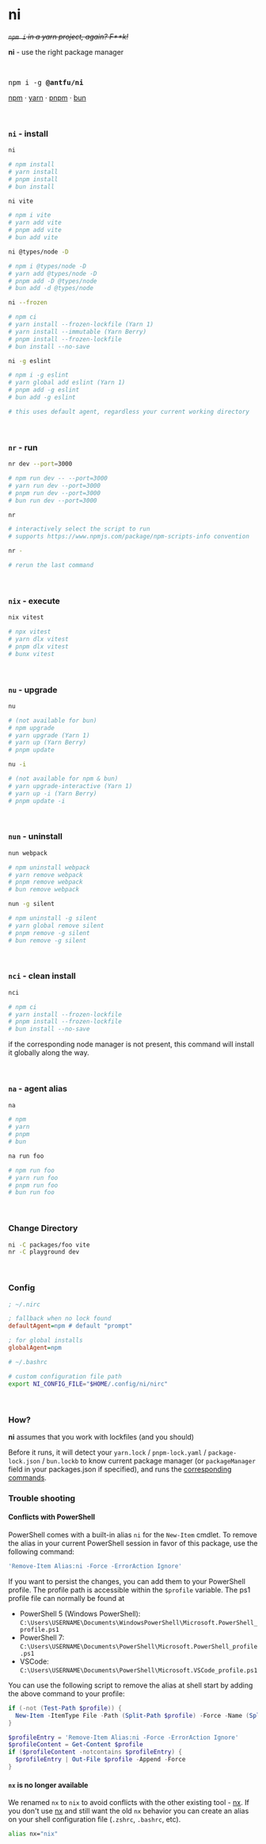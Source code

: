 # ni

~~*`npm i` in a yarn project, again? F\*\*k!*~~

**ni** - use the right package manager

<br>

<pre>
npm i -g <b>@antfu/ni</b>
</pre>

<a href='https://docs.npmjs.com/cli/v6/commands/npm'>npm</a> · <a href='https://yarnpkg.com'>yarn</a> · <a href='https://pnpm.js.org/en/'>pnpm</a> · <a href='https://bun.sh/'>bun</a>


<br>


### `ni` - install

```bash
ni

# npm install
# yarn install
# pnpm install
# bun install
```

```bash
ni vite

# npm i vite
# yarn add vite
# pnpm add vite
# bun add vite
```

```bash
ni @types/node -D

# npm i @types/node -D
# yarn add @types/node -D
# pnpm add -D @types/node
# bun add -d @types/node
```

```bash
ni --frozen

# npm ci
# yarn install --frozen-lockfile (Yarn 1)
# yarn install --immutable (Yarn Berry)
# pnpm install --frozen-lockfile
# bun install --no-save
```

```bash
ni -g eslint

# npm i -g eslint
# yarn global add eslint (Yarn 1)
# pnpm add -g eslint
# bun add -g eslint

# this uses default agent, regardless your current working directory
```

<br>

### `nr` - run

```bash
nr dev --port=3000

# npm run dev -- --port=3000
# yarn run dev --port=3000
# pnpm run dev --port=3000
# bun run dev --port=3000
```

```bash
nr

# interactively select the script to run
# supports https://www.npmjs.com/package/npm-scripts-info convention
```

```bash
nr -

# rerun the last command
```

<br>

### `nix` - execute

```bash
nix vitest

# npx vitest
# yarn dlx vitest
# pnpm dlx vitest
# bunx vitest
```

<br>

### `nu` - upgrade

```bash
nu

# (not available for bun)
# npm upgrade
# yarn upgrade (Yarn 1)
# yarn up (Yarn Berry)
# pnpm update
```

```bash
nu -i

# (not available for npm & bun)
# yarn upgrade-interactive (Yarn 1)
# yarn up -i (Yarn Berry)
# pnpm update -i
```

<br>

### `nun` - uninstall

```bash
nun webpack

# npm uninstall webpack
# yarn remove webpack
# pnpm remove webpack
# bun remove webpack
```

```bash
nun -g silent

# npm uninstall -g silent
# yarn global remove silent
# pnpm remove -g silent
# bun remove -g silent
```

<br>

### `nci` - clean install

```bash
nci

# npm ci
# yarn install --frozen-lockfile
# pnpm install --frozen-lockfile
# bun install --no-save
```

if the corresponding node manager is not present, this command will install it globally along the way.

<br>

### `na` - agent alias

```bash
na

# npm
# yarn
# pnpm
# bun
```

```bash
na run foo

# npm run foo
# yarn run foo
# pnpm run foo
# bun run foo
```

<br>

### Change Directory

```bash
ni -C packages/foo vite
nr -C playground dev
```

<br>

### Config

```ini
; ~/.nirc

; fallback when no lock found
defaultAgent=npm # default "prompt"

; for global installs
globalAgent=npm
```

```bash
# ~/.bashrc

# custom configuration file path
export NI_CONFIG_FILE="$HOME/.config/ni/nirc"
```

<br>

### How?

**ni** assumes that you work with lockfiles (and you should)

Before it runs, it will detect your `yarn.lock` / `pnpm-lock.yaml` / `package-lock.json` / `bun.lockb` to know current package manager (or `packageManager` field in your packages.json if specified), and runs the [corresponding commands](https://github.com/antfu/ni/blob/main/src/agents.ts).

### Trouble shooting

#### Conflicts with PowerShell

PowerShell comes with a built-in alias `ni` for the `New-Item` cmdlet. To remove the alias in your current PowerShell session in favor of this package, use the following command:

```PowerShell
'Remove-Item Alias:ni -Force -ErrorAction Ignore'
```

If you want to persist the changes, you can add them to your PowerShell profile. The profile path is accessible within the `$profile` variable. The ps1 profile file can normally be found at

- PowerShell 5 (Windows PowerShell): `C:\Users\USERNAME\Documents\WindowsPowerShell\Microsoft.PowerShell_profile.ps1`
- PowerShell 7: `C:\Users\USERNAME\Documents\PowerShell\Microsoft.PowerShell_profile.ps1`
- VSCode: `C:\Users\USERNAME\Documents\PowerShell\Microsoft.VSCode_profile.ps1`

You can use the following script to remove the alias at shell start by adding the above command to your profile:

```PowerShell
if (-not (Test-Path $profile)) {
  New-Item -ItemType File -Path (Split-Path $profile) -Force -Name (Split-Path $profile -Leaf)
}

$profileEntry = 'Remove-Item Alias:ni -Force -ErrorAction Ignore'
$profileContent = Get-Content $profile
if ($profileContent -notcontains $profileEntry) {
  $profileEntry | Out-File $profile -Append -Force
}
```

#### `nx` is no longer available

We renamed `nx` to `nix` to avoid conflicts with the other existing tool - [nx](https://nx.dev/). If you don't use [nx](https://nx.dev/) and still want the old `nx` behavior you can create an alias on your shell configuration file (`.zshrc`, `.bashrc`, etc).

```bash
alias nx="nix"
```
